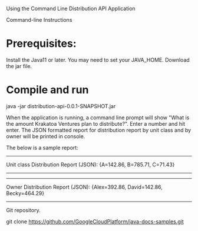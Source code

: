 Using the Command Line Distribution API Application
  
Command-line Instructions

# Prerequisites:
Install the Java11 or later.
You may need to set your JAVA_HOME.
Download the jar file.

# Compile and run
java -jar distribution-api-0.0.1-SNAPSHOT.jar

When the application is running, a command line prompt will show "What is the amount Krakatoa Ventures plan to distribute?".
Enter a number and hit enter.
The JSON formatted report for distribution report by unit class and by owner will be printed in console.

The below is a sample report:

****************************************
Unit class Distribution Report (JSON):
{A=142.86, B=785.71, C=71.43}
****************************************

****************************************
Owner Distribution Report (JSON):
{Alex=392.86, David=142.86, Becky=464.29}
****************************************

Git repository.

  git clone https://github.com/GoogleCloudPlatform/java-docs-samples.git